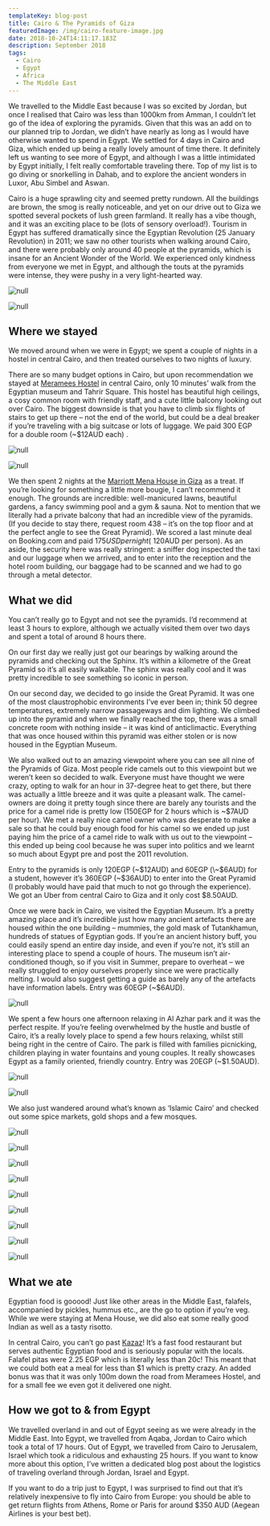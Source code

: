 ```yaml
---
templateKey: blog-post
title: Cairo & The Pyramids of Giza
featuredImage: /img/cairo-feature-image.jpg
date: 2018-10-24T14:11:17.183Z
description: September 2018
tags:
  - Cairo
  - Egypt
  - Africa
  - The Middle East
---
```

We travelled to the Middle East because I was so excited by Jordan, but once I realised that Cairo was less than 1000km from Amman, I couldn’t let go of the idea of exploring the pyramids. Given that this was an add on to our planned trip to Jordan, we didn’t have nearly as long as I would have otherwise wanted to spend in Egypt. We settled for 4 days in Cairo and Giza, which ended up being a really lovely amount of time there. It definitely left us wanting to see more of Egypt, and although I was a little intimidated by Egypt initially, I felt really comfortable traveling there. Top of my list is to go diving or snorkelling in Dahab, and to explore the ancient wonders in Luxor, Abu Simbel and Aswan.

Cairo is a huge sprawling city and seemed pretty rundown. All the buildings are brown, the smog is really noticeable, and yet on our drive out to Giza we spotted several pockets of lush green farmland. It really has a vibe though, and it was an exciting place to be (lots of sensory overload!). Tourism in Egypt has suffered dramatically since the Egyptian Revolution (25 January Revolution) in 2011; we saw no other tourists when walking around Cairo, and there were probably only around 40 people at the pyramids, which is insane for an Ancient Wonder of the World. We experienced only kindness from everyone we met in Egypt, and although the touts at the pyramids were intense, they were pushy in a very light-hearted way.

![null](/img/cairo.jpg)

![null](/img/img_8239.jpg)

## Where we stayed

We moved around when we were in Egypt; we spent a couple of nights in a hostel in central Cairo, and then treated ourselves to two nights of luxury.

There are so many budget options in Cairo, but upon recommendation we stayed at [Meramees Hostel](http://meramees-hostel.cairo-hotels-eg.com/en/) in central Cairo, only 10 minutes’ walk from the Egyptian museum and Tahrir Square. This hostel has beautiful high ceilings, a cosy common room with friendly staff, and a cute little balcony looking out over Cairo. The biggest downside is that you have to climb six flights of stairs to get up there – not the end of the world, but could be a deal breaker if you’re traveling with a big suitcase or lots of luggage. We paid 300 EGP for a double room (~$12AUD each) .

![null](/img/meramees.jpg)

![null](/img/cat.jpg)

We then spent 2 nights at the [Marriott Mena House in Giza](https://www.marriott.com/hotels/travel/caimn-marriott-mena-house-cairo/?scid=bb1a189a-fec3-4d19-a255-54ba596febe2) as a treat. If you’re looking for something a little more bougie, I can’t recommend it enough. The grounds are incredible: well-manicured lawns, beautiful gardens, a fancy swimming pool and a gym & sauna. Not to mention that we literally had a private balcony that had an incredible view of the pyramids. (If you decide to stay there, request room 438 – it’s on the top floor and at the perfect angle to see the Great Pyramid). We scored a last minute deal on Booking.com and paid $175USD per night (~$120AUD per person). As an aside, the security here was really stringent: a sniffer dog inspected the taxi and our luggage when we arrived, and to enter into the reception and the hotel room building, our baggage had to be scanned and we had to go through a metal detector.

## What we did

You can’t really go to Egypt and not see the pyramids. I’d recommend at least 3 hours to explore, although we actually visited them over two days and spent a total of around 8 hours there. 

On our first day we really just got our bearings by walking around the pyramids and checking out the Sphinx. It’s within a kilometre of the Great Pyramid so it’s all easily walkable. The sphinx was really cool and it was pretty incredible to see something so iconic in person.

On our second day, we decided to go inside the Great Pyramid. It was one of the most claustrophobic environments I’ve ever been in; think 50 degree temperatures, extremely narrow passageways and dim lighting. We climbed up into the pyramid and when we finally reached the top, there was a small concrete room with nothing inside – it was kind of anticlimactic. Everything that was once housed within this pyramid was either stolen or is now housed in the Egyptian Museum. 

We also walked out to an amazing viewpoint where you can see all nine of the Pyramids of Giza. Most people ride camels out to this viewpoint but we weren’t keen so decided to walk. Everyone must have thought we were crazy, opting to walk for an hour in 37-degree heat to get there, but there was actually a little breeze and it was quite a pleasant walk. The camel-owners are doing it pretty tough since there are barely any tourists and the price for a camel ride is pretty low (150EGP for 2 hours which is ~$7AUD per hour). We met a really nice camel owner who was desperate to make a sale so that he could buy enough food for his camel so we ended up just paying him the price of a camel ride to walk with us out to the viewpoint – this ended up being cool because he was super into politics and we learnt so much about Egypt pre and post the 2011 revolution.

Entry to the pyramids is only 120EGP (\~$12AUD) and 60EGP (\~$6AUD) for a student, however it’s 360EGP (~$36AUD) to enter into the Great Pyramid (I probably would have paid that much to not go through the experience). We got an Uber from central Cairo to Giza and it only cost $8.50AUD. 

Once we were back in Cairo, we visited the Egyptian Museum. It’s a pretty amazing place and it’s incredible just how many ancient artefacts there are housed within the one building – mummies, the gold mask of Tutankhamun, hundreds of statues of Egyptian gods. If you’re an ancient history buff, you could easily spend an entire day inside, and even if you’re not, it’s still an interesting place to spend a couple of hours. The museum isn’t air-conditioned though, so if you visit in Summer, prepare to overheat – we really struggled to enjoy ourselves properly since we were practically melting. I would also suggest getting a guide as barely any of the artefacts have information labels. Entry was 60EGP (~$6AUD).

![null](/img/egyptian-museum.jpg)

We spent a few hours one afternoon relaxing in Al Azhar park and it was the perfect respite. If you’re feeling overwhelmed by the hustle and bustle of Cairo, it’s a really lovely place to spend a few hours relaxing, whilst still being right in the centre of Cairo. The park is filled with families picnicking, children playing in water fountains and young couples. It really showcases Egypt as a family oriented, friendly country. Entry was 20EGP (~$1.50AUD). 

![null](/img/al-azhar-1.jpg)

![null](/img/al-azhar-2.jpg)

We also just wandered around what’s known as ‘Islamic Cairo’ and checked out some spice markets, gold shops and a few mosques.

![null](/img/img_8234.jpg)

![null](/img/img_8235.jpg)

![null](/img/img_8288.jpg)

![null](/img/img_8238.jpg)

![null](/img/img_8286.jpg)

![null](/img/img_8236.jpg)

![null](/img/img_8237.jpg)

![null](/img/img_8241.jpg)

![null](/img/img_8242.jpg)

## What we ate

Egyptian food is gooood! Just like other areas in the Middle East, falafels, accompanied by pickles, hummus etc., are the go to option if you’re veg. While we were staying at Mena House, we did also eat some really good Indian as well as a tasty risotto.

In central Cairo, you can’t go past [Kazaz](https://www.google.lk/maps/place/Kazaz/@30.0466819,31.2382286,17z/data=!4m12!1m6!3m5!1s0x145840c7451d52a5:0x8d68d77b024c2762!2sMeramees+Hostel!8m2!3d30.0466819!4d31.2404173!3m4!1s0x0:0xc6cd3e166c56f895!8m2!3d30.0471854!4d31.2392318)! It’s a fast food restaurant but serves authentic Egyptian food and is seriously popular with the locals. Falafel pitas were 2.25 EGP which is literally less than 20c! This meant that we could both eat a meal for less than $1 which is pretty crazy. An added bonus was that it was only 100m down the road from Meramees Hostel, and for a small fee we even got it delivered one night.

## How we got to & from Egypt

We travelled overland in and out of Egypt seeing as we were already in the Middle East. Into Egypt, we travelled from Aqaba, Jordan to Cairo which took a total of 17 hours. Out of Egypt, we travelled from Cairo to Jerusalem, Israel which took a ridiculous and exhausting 25 hours. If you want to know more about this option, I’ve written a dedicated blog post about the logistics of traveling overland through Jordan, Israel and Egypt.

If you want to do a trip just to Egypt, I was surprised to find out that it’s relatively inexpensive to fly into Cairo from Europe: you should be able to get return flights from Athens, Rome or Paris for around $350 AUD (Aegean Airlines is your best bet).
